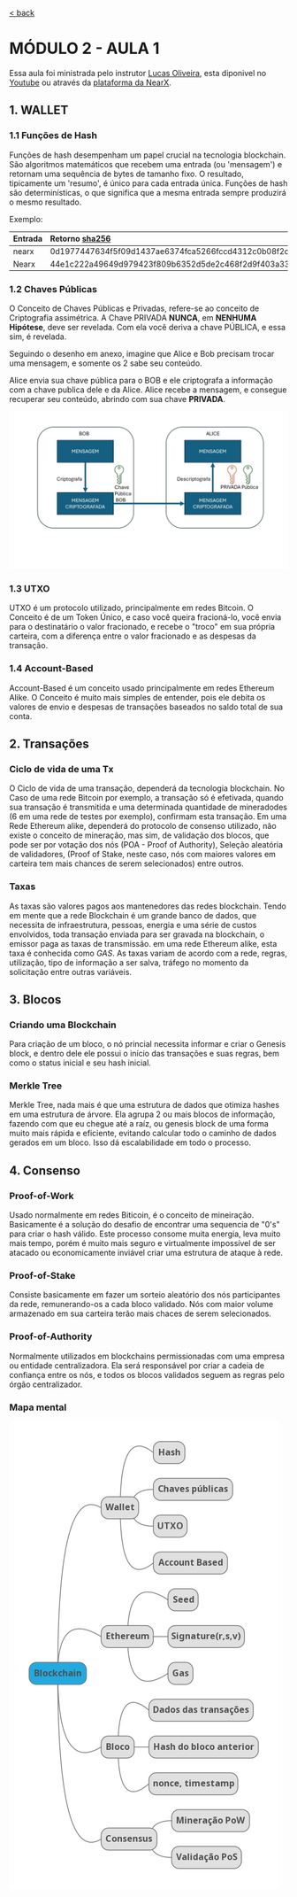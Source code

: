 [< back](../README.md)
# MÓDULO 2 - AULA 1 
Essa aula foi ministrada pelo instrutor [Lucas Oliveira](https://www.linkedin.com/in/olivmath/), esta diponivel no [Youtube](https://www.youtube.com/watch?v=yModQgXgCdI) ou através da [plataforma da NearX](https://app.nearx.com.br/course/module/51?courseid=14&moduleid=51&lessonid=350&order=1).


## 1. WALLET

### 1.1 Funções de Hash 
Funções de hash desempenham um papel crucial na tecnologia blockchain. São algoritmos matemáticos que recebem uma entrada (ou 'mensagem') e retornam uma sequência de bytes de tamanho fixo. O resultado, tipicamente um 'resumo', é único para cada entrada única. Funções de hash são determinísticas, o que significa que a mesma entrada sempre produzirá o mesmo resultado.

Exemplo: 

| Entrada | Retorno [sha256](https://tools.superdatascience.com/blockchain/hash/) |
| :--- | :-- | 
|nearx | 0d1977447634f5f09d1437ae6374fca5266fccd4312c0b08f2c7ba29f79ee374|
| Nearx | 44e1c222a49649d979423f809b6352d5de2c468f2d9f403a3372199d1b8f4630 |


### 1.2 Chaves Públicas

O Conceito de Chaves Públicas e Privadas, refere-se ao conceito de Criptografia assimétrica.
A Chave PRIVADA **NUNCA**, em **NENHUMA Hipótese**, deve ser revelada.
Com ela você deriva a chave PÚBLICA, e essa sim, é revelada.

Seguindo o desenho em anexo, imagine que Alice e Bob precisam trocar uma mensagem, e somente os 2 sabe seu conteúdo.

Alice envia sua chave pública para o BOB e ele criptografa a informação com a chave publica dele e da Alice.
Alice recebe a mensagem, e consegue recuperar seu conteúdo, abrindo com sua chave **PRIVADA**.

![Exemplo de Criptografia Simétrica](../discord/chaves.jpg)

### 1.3 UTXO

UTXO é um protocolo utilizado, principalmente em redes Bitcoin.
O Conceito é de um Token Único, e caso você queira fracioná-lo, você envia para o destinatário o valor fracionado, e recebe o "troco" em sua própria carteira, com a diferença entre o valor fracionado e as despesas da transação.

### 1.4 Account-Based

Account-Based é um conceito usado principalmente em redes Ethereum Alike.
O Conceito é muito mais simples de entender, pois ele debita os valores de envio e despesas de transações baseados no saldo total de sua conta.

## 2. Transações

### Ciclo de vida de uma Tx

O Ciclo de vida de uma transação, dependerá da tecnologia blockchain.
No Caso de uma rede Bitcoin por exemplo, a transação só é efetivada, quando sua transação é transmitida e uma determinada quantidade de mineradodes (6 em uma rede de testes por exemplo), confirmam esta transação.
Em uma Rede Ethereum alike, dependerá do protocolo de consenso utilizado, não existe o conceito de mineração, mas sim, de validação dos blocos, que pode ser por votação dos nós (POA - Proof of Authority), Seleção aleatória de validadores, (Proof of Stake, neste caso, nós com maiores valores em carteira tem mais chances de serem selecionados) entre outros.

### Taxas

As taxas são valores pagos aos mantenedores das redes blockchain.
Tendo em mente que a rede Blockchain é um grande banco de dados, que necessita de infraestrutura, pessoas, energia e uma série de custos envolvidos, toda transação enviada para ser gravada na blockchain, o emissor paga as taxas de transmissão. em uma rede Ethereum alike, esta taxa é conhecida como *GAS*. As taxas variam de acordo com a rede, regras, utilização, tipo de informação a ser salva, tráfego no momento da solicitação entre outras variáveis.

## 3. Blocos

### Criando uma Blockchain

Para criação de um bloco, o nó princial necessita informar e criar o Genesis block, e dentro dele ele possui o início das transações e suas regras, bem como o status inicial e seu hash inicial.

### Merkle Tree

Merkle Tree, nada mais é que uma estrutura de dados que otimiza hashes em uma estrutura de árvore. Ela agrupa 2 ou mais blocos de informação, fazendo com que eu chegue até a raíz, ou genesis block de uma forma muito mais rápida e eficiente, evitando calcular todo o caminho de dados gerados em um bloco. Isso dá escalabilidade em todo o processo.

## 4. Consenso

### Proof-of-Work

Usado normalmente em redes Biticoin, é o conceito de mineiração.
Basicamente é a solução do desafio de encontrar uma sequencia de "0's" para criar o hash válido. Este processo consome muita energia, leva muito mais tempo, porém é muito mais seguro e virtualmente impossível de ser atacado ou economicamente inviável criar uma estrutura de ataque à rede.

### Proof-of-Stake

Consiste basicamente em fazer um sorteio aleatório dos nós participantes da rede, remunerando-os a cada bloco validado. Nós com maior volume armazenado em sua carteira terão mais chaces de serem selecionados.

### Proof-of-Authority

Normalmente utilizados em blockchains permissionadas com uma empresa ou entidade centralizadora. Ela será responsável por criar a cadeia de confiança entre os nós, e todos os blocos validados seguem as regras pelo órgão centralizador.

### Mapa mental
![Mapa mental aula 01](../discord/aula1-map.jpg)